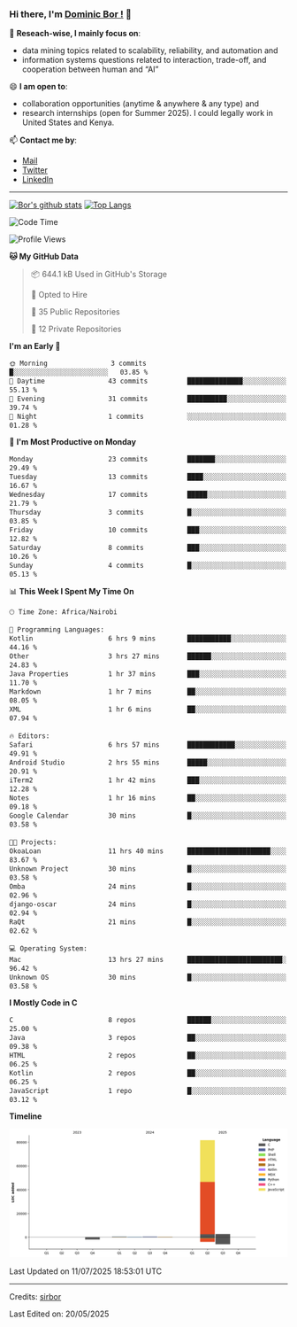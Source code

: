 ### Hi there, I'm [Dominic Bor !](https://www.dominicbor.me/) 👋

🔭 **Reseach-wise, I mainly focus on**:

- data mining topics related to scalability, reliability, and automation and
- information systems questions related to interaction, trade-off, and cooperation between human and “AI”

😄 **I am open to**:

- collaboration opportunities (anytime & anywhere & any type) and
- research internships (open for Summer 2025). I could legally work in United States and Kenya.

📫 **Contact me by**:

- [Mail](mailto:dominicbor@icloud.com)
- [Twitter](https://twitter.com/Kd_Bpr)
- [LinkedIn](https://www.linkedin.com/in/sirbor/)

---

[![Bor's github stats](https://github-readme-stats.vercel.app/api?username=sirbor&theme=material-palenight&count_private=true&hide=contribs)](https://github.com/anuraghazra/github-readme-stats)
[![Top Langs](https://github-readme-stats.vercel.app/api/top-langs/?username=sirbor&theme=material-palenight&hide=Jupyter&layout=compact)](https://github.com/anuraghazra/github-readme-stats)

<!--START_SECTION:waka-->
![Code Time](http://img.shields.io/badge/Code%20Time-909%20hrs%2048%20mins-blue)

![Profile Views](http://img.shields.io/badge/Profile%20Views-4-blue)

**🐱 My GitHub Data** 

> 📦 644.1 kB Used in GitHub's Storage 
 > 
> 💼 Opted to Hire
 > 
> 📜 35 Public Repositories 
 > 
> 🔑 12 Private Repositories 
 > 
**I'm an Early 🐤** 

```text
🌞 Morning                3 commits           █░░░░░░░░░░░░░░░░░░░░░░░░   03.85 % 
🌆 Daytime                43 commits          ██████████████░░░░░░░░░░░   55.13 % 
🌃 Evening                31 commits          ██████████░░░░░░░░░░░░░░░   39.74 % 
🌙 Night                  1 commits           ░░░░░░░░░░░░░░░░░░░░░░░░░   01.28 % 
```
📅 **I'm Most Productive on Monday** 

```text
Monday                   23 commits          ███████░░░░░░░░░░░░░░░░░░   29.49 % 
Tuesday                  13 commits          ████░░░░░░░░░░░░░░░░░░░░░   16.67 % 
Wednesday                17 commits          █████░░░░░░░░░░░░░░░░░░░░   21.79 % 
Thursday                 3 commits           █░░░░░░░░░░░░░░░░░░░░░░░░   03.85 % 
Friday                   10 commits          ███░░░░░░░░░░░░░░░░░░░░░░   12.82 % 
Saturday                 8 commits           ███░░░░░░░░░░░░░░░░░░░░░░   10.26 % 
Sunday                   4 commits           █░░░░░░░░░░░░░░░░░░░░░░░░   05.13 % 
```


📊 **This Week I Spent My Time On** 

```text
🕑︎ Time Zone: Africa/Nairobi

💬 Programming Languages: 
Kotlin                   6 hrs 9 mins        ███████████░░░░░░░░░░░░░░   44.16 % 
Other                    3 hrs 27 mins       ██████░░░░░░░░░░░░░░░░░░░   24.83 % 
Java Properties          1 hr 37 mins        ███░░░░░░░░░░░░░░░░░░░░░░   11.70 % 
Markdown                 1 hr 7 mins         ██░░░░░░░░░░░░░░░░░░░░░░░   08.05 % 
XML                      1 hr 6 mins         ██░░░░░░░░░░░░░░░░░░░░░░░   07.94 % 

🔥 Editors: 
Safari                   6 hrs 57 mins       ████████████░░░░░░░░░░░░░   49.91 % 
Android Studio           2 hrs 55 mins       █████░░░░░░░░░░░░░░░░░░░░   20.91 % 
iTerm2                   1 hr 42 mins        ███░░░░░░░░░░░░░░░░░░░░░░   12.28 % 
Notes                    1 hr 16 mins        ██░░░░░░░░░░░░░░░░░░░░░░░   09.18 % 
Google Calendar          30 mins             █░░░░░░░░░░░░░░░░░░░░░░░░   03.58 % 

🐱‍💻 Projects: 
OkoaLoan                 11 hrs 40 mins      █████████████████████░░░░   83.67 % 
Unknown Project          30 mins             █░░░░░░░░░░░░░░░░░░░░░░░░   03.58 % 
Omba                     24 mins             █░░░░░░░░░░░░░░░░░░░░░░░░   02.96 % 
django-oscar             24 mins             █░░░░░░░░░░░░░░░░░░░░░░░░   02.94 % 
RaQt                     21 mins             █░░░░░░░░░░░░░░░░░░░░░░░░   02.62 % 

💻 Operating System: 
Mac                      13 hrs 27 mins      ████████████████████████░   96.42 % 
Unknown OS               30 mins             █░░░░░░░░░░░░░░░░░░░░░░░░   03.58 % 
```

**I Mostly Code in C** 

```text
C                        8 repos             ██████░░░░░░░░░░░░░░░░░░░   25.00 % 
Java                     3 repos             ██░░░░░░░░░░░░░░░░░░░░░░░   09.38 % 
HTML                     2 repos             ██░░░░░░░░░░░░░░░░░░░░░░░   06.25 % 
Kotlin                   2 repos             ██░░░░░░░░░░░░░░░░░░░░░░░   06.25 % 
JavaScript               1 repo              █░░░░░░░░░░░░░░░░░░░░░░░░   03.12 % 
```



**Timeline**

![Lines of Code chart](https://raw.githubusercontent.com/sirbor/sirbor/main/assets/bar_graph.png)


 Last Updated on 11/07/2025 18:53:01 UTC
<!--END_SECTION:waka-->
---

Credits: [sirbor](https://github.com/sirbor)

Last Edited on: 20/05/2025
